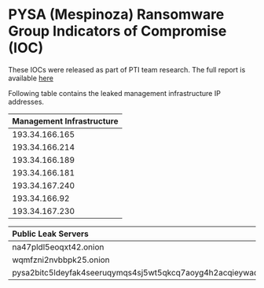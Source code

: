 # PYSA (Mespinoza) Ransomware Group Indicators of Compromise (IOC)

These IOCs were released as part of PTI team research. The full report is available [here](https://resources.prodaft.com/pysa-ransomware-group-report)

Following table contains the leaked management infrastructure IP addresses.

| Management Infrastructure |
| :------------------------ |
| 193.34.166.165            |
| 193.34.166.214            |
| 193.34.166.189            |
| 193.34.166.181            |
| 193.34.167.240            |
| 193.34.166.92             |
| 193.34.167.230            |


| Public Leak Servers                                            |
| :------------------------------------------------------------- |
| na47pldl5eoqxt42.onion                                         |
| wqmfzni2nvbbpk25.onion                                         |
| pysa2bitc5ldeyfak4seeruqymqs4sj5wt5qkcq7aoyg4h2acqieywad.onion |
